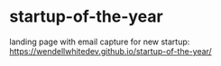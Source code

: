 # startup-of-the-year
landing page with email capture for new startup:   
https://wendellwhitedev.github.io/startup-of-the-year/
